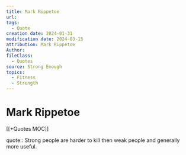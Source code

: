 ```yaml
---
title: Mark Rippetoe
url: 
tags:
  - Quote
creation date: 2024-01-31
modification date: 2024-03-15
attribution: Mark Rippetoe
Author: 
fileClass:
  - Quotes
source: Strong Enough
topics:
  - Fitness
  - Strength
---
```


# Mark Rippetoe

[[+Quotes MOC]]

quote:: Strong people are harder to kill then weak people and generally more useful.
